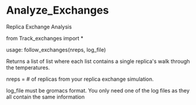 # Analyze_Exchanges
Replica Exchange Analysis

from Track_exchanges import *

usage:
follow_exchanges(nreps, log_file)

Returns a list of list where each list contains a single replica's walk through the temperatures.

nreps = # of replicas from your replica exchange simulation.

log_file must be gromacs format. You only need one of the log files as they all contain the same information

  
